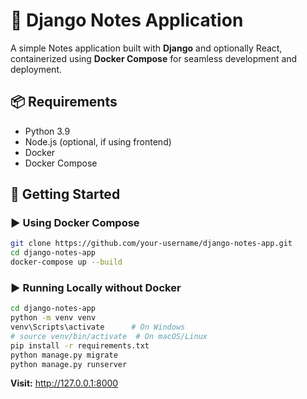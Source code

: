# 📝 Django Notes Application

A simple Notes application built with **Django** and optionally React, containerized using **Docker Compose** for seamless development and deployment.

## 📦 Requirements

- Python 3.9
- Node.js (optional, if using frontend)
- Docker
- Docker Compose

## 🚀 Getting Started

### ▶️ Using Docker Compose

```bash
git clone https://github.com/your-username/django-notes-app.git
cd django-notes-app
docker-compose up --build
```

### ▶️ Running Locally without Docker

```bash
cd django-notes-app
python -m venv venv
venv\Scripts\activate      # On Windows
# source venv/bin/activate  # On macOS/Linux
pip install -r requirements.txt
python manage.py migrate
python manage.py runserver
```

**Visit:** http://127.0.0.1:8000
